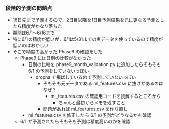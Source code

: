 ### 段階的予測の問題点
- 16日先まで予測するので、2日目以降を1日目予測結果を元に更なる予測としたら精度がかなり落ちた
- 期間は6/1～6/16まで
- 特に6/1の精度が低いが、6/1は5/31までの実データを使っているので精度が低いのはおかしい
- そこで精度の高かった Phase9 の確認をした
  - Phase9 には日別の比較がなかった
    - 日別の比較を phase9_month_validation.py に追加したらそもそも 6/1 の予測をしていないっぽい
      - dropna で飛ばしているので予測していないっぽい
        - そもそも元データである ml_features.csv に抜けがあるのはなぜ？
          - ml_features.csv の確認用コードを読解するところから
            - ちゃんと最初からメモを残すこと
        - 問題があれば ml_features.csv を作り直し
    - ml_features.csv を修正したら 6/1 の予測がどうなるかを確認
  - 6/1 が予測されたらそもそも予測は精度高いのかを確認     
